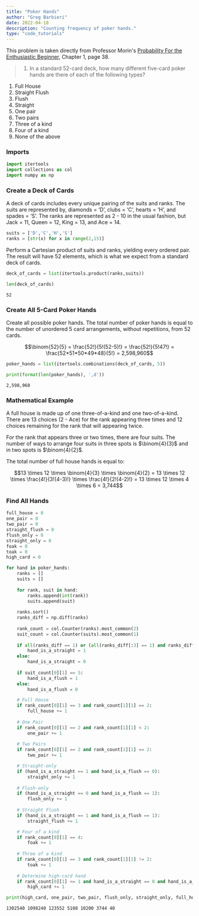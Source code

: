 ```yaml
---
title: "Poker Hands"
author: "Greg Barbieri"
date: 2022-04-18
description: "Counting frequency of poker hands."
type: "code_tutorials"
---
```


This problem is taken directly from Professor Morin's <a href="http://www.people.fas.harvard.edu/~djmorin/book.html">Probability For the Enthusiastic Beginner</a>, Chapter 1, page 38.

> 1. In a standard 52-card deck, how many different five-card poker hands are there of each of the following types?<br>
<ol>
    <li>Full House</li>
    <li>Straight Flush</li>
    <li>Flush</li>
    <li>Straight</li>
    <li>One pair</li>
    <li>Two pairs</li>
    <li>Three of a kind</li>
    <li>Four of a kind</li>
    <li>None of the above</li>
</ol>

### Imports


```python
import itertools
import collections as col
import numpy as np
```

### Create a Deck of Cards

A deck of cards includes every unique pairing of the suits and ranks. The suits are represented by, diamonds = ‘D’, clubs = ‘C’, hearts = ‘H’, and spades = ‘S’. The ranks are represented as 2 - 10 in the usual fashion, but Jack = 11, Queen = 12, King = 13, and Ace = 14.


```python
suits = ['D','C','H','S']
ranks = [str(x) for x in range(2,15)]
```

Perform a Cartesian product of suits and ranks, yielding every ordered pair. The result will have 52 elements, which is what we expect from a standard deck of cards.


```python
deck_of_cards = list(itertools.product(ranks,suits))

len(deck_of_cards)
```




    52



### Create All 5-Card Poker Hands

Create all possible poker hands. The total number of poker hands is equal to the number of unordered 5 card arrangements, without repetitions, from 52 cards.

$$\binom{52}{5} = \frac{52!}{5!(52-5)!} = \frac{52!}{5!47!} = \frac{52*51*50*49*48}{5!} = 2,598,960$$


```python
poker_hands = list(itertools.combinations(deck_of_cards, 5))

print(format(len(poker_hands), ',d'))
```

    2,598,960


### Mathematical Example

A full house is made up of one three-of-a-kind and one two-of-a-kind. There are 13 choices (2 - Ace) for the rank appearing three times and 12 choices remaining for the rank that will appearing twice.

For the rank that appears three or two times, there are four suits. The number of ways to arrange four suits in three spots is 
$\binom{4}{3}$ and in two spots is $\binom{4}{2}$.

The total number of full house hands is equal to:

$$13 \times 12 \times \binom{4}{3} \times \binom{4}{2} = 13 \times 12 \times \frac{4!}{3!(4-3)!} \times \frac{4!}{2!(4-2)!} = 13 \times 12 \times 4 \times 6 = 3,744$$

### Find All Hands


```python
full_house = 0
one_pair = 0
two_pair = 0
straight_flush = 0
flush_only = 0
straight_only = 0
foak = 0
toak = 0
high_card = 0

for hand in poker_hands:
    ranks = []
    suits = []
    
    for rank, suit in hand:
        ranks.append(int(rank))
        suits.append(suit)
    
    ranks.sort()
    ranks_diff = np.diff(ranks)
    
    rank_count = col.Counter(ranks).most_common(2)
    suit_count = col.Counter(suits).most_common(1)
        
    if all(ranks_diff == 1) or (all(ranks_diff[:3] == 1) and ranks_diff[-1] == 9):
        hand_is_a_straight = 1
    else:
        hand_is_a_straight = 0
    
    if suit_count[0][1] == 5:
        hand_is_a_flush = 1
    else:
        hand_is_a_flush = 0

    # Full House
    if rank_count[0][1] == 3 and rank_count[1][1] == 2:
        full_house += 1
    
    # One Pair
    if rank_count[0][1] == 2 and rank_count[1][1] < 2:
        one_pair += 1
    
    # Two Pairs
    if rank_count[0][1] == 2 and rank_count[1][1] == 2:
        two_pair += 1

    # Straight-only
    if (hand_is_a_straight == 1 and hand_is_a_flush == 0):
        straight_only += 1
        
    # Flush-only
    if (hand_is_a_straight == 0 and hand_is_a_flush == 1):
        flush_only += 1
        
    # Straight Flush
    if (hand_is_a_straight == 1 and hand_is_a_flush == 1):
        straight_flush += 1

    # Four of a kind
    if rank_count[0][1] == 4:
        foak += 1
        
    # Three of a kind
    if rank_count[0][1] == 3 and rank_count[1][1] != 2:
        toak += 1
    
    # Determine high-card hand
    if rank_count[0][1] <= 1 and hand_is_a_straight == 0 and hand_is_a_flush == 0:
        high_card += 1
```


```python
print(high_card, one_pair, two_pair, flush_only, straight_only, full_house, straight_flush)
```

    1302540 1098240 123552 5108 10200 3744 40

